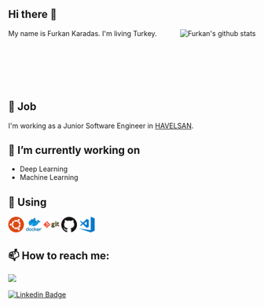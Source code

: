 ## Hi there 👋

<img align="right" src="https://github-readme-stats.vercel.app/api?username=furkankaradas&show_icons=true&theme=synthwave" alt="Furkan's github stats" /></a>
My name is Furkan Karadas. I'm living Turkey.

</br></br></br></br></br>

💼 Job
---
I'm working as a Junior Software Engineer in [HAVELSAN](https://www.havelsan.com.tr/en).

🔭 I’m currently working on
---
- Deep Learning
- Machine Learning

🧠 Using
---
<img src="https://github.com/github/explore/blob/master/topics/ubuntu/ubuntu.png?raw=true" height="32" /> <img src="https://github.com/github/explore/blob/master/topics/docker/docker.png?raw=true" height="32" /> <img src="https://github.com/github/explore/blob/master/topics/git/git.png?raw=true" height="32" /> <img src="https://github.com/github/explore/blob/master/topics/github/github.png?raw=true" height="32" /> <img src="https://github.com/github/explore/blob/master/topics/visual-studio-code/visual-studio-code.png?raw=true" height="32" />


📫 How to reach me:
---
<a href="mailto:karadasfurkan@yandex.com?"><img src="https://img.shields.io/badge/mail-%23DD0031.svg?&style=for-the-badge&logo=yandex&logoColor=white"/></a>

[![Linkedin Badge](https://img.shields.io/badge/furkankaradas-linkedin-blue?style=for-the-badge&logo=linkedin)]()

<!--
**furkankaradas/furkankaradas** is a ✨ _special_ ✨ repository because its `README.md` (this file) appears on your GitHub profile.

Here are some ideas to get you started:

- 🌱 I’m currently learning ...
- 👯 I’m looking to collaborate on ...
- 🤔 I’m looking for help with ...
- 💬 Ask me about ...
- 😄 Pronouns: ...
- ⚡ Fun fact: ...
-->
